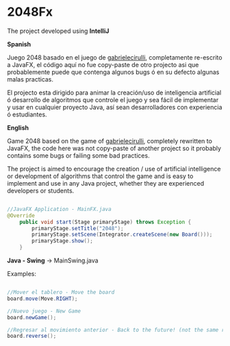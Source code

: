 # 2048Fx


The project developed using **IntelliJ**

**Spanish**

Juego 2048 basado en el juego de [gabrielecirulli](https://gabrielecirulli.github.io/2048/), completamente re-escrito a JavaFX, el código aquí no fue copy-paste de otro projecto asi que probablemente puede que contenga algunos bugs ó en su defecto algunas malas practicas.


El projecto esta dirigido para animar la creación/uso de inteligencia artificial ó desarrollo de algoritmos que controle el juego y sea fácil de implementar y usar en cualquier proyecto Java, así sean desarrolladores con experiencia ó estudiantes.


**English**

Game 2048 based on the game of [gabrielecirulli](https://gabrielecirulli.github.io/2048/), completely rewritten to JavaFX, the code here was not copy-paste of another project so it probably contains some bugs or failing some bad practices.


The project is aimed to encourage the creation / use of artificial intelligence or development of algorithms that control the game and is easy to implement and use in any Java project, whether they are experienced developers or students.



```java 

//JavaFX Application - MainFX.java
@Override
    public void start(Stage primaryStage) throws Exception {
        primaryStage.setTitle("2048");
        primaryStage.setScene(Integrator.createScene(new Board()));
        primaryStage.show();
    }
```

**Java - Swing** -> MainSwing.java 


Examples:

```java

//Mover el tablero - Move the board
board.move(Move.RIGHT);

//Nuevo juego - New Game
board.newGame();

//Regresar al movimiento anterior - Back to the future! (not the same random tile will be added)
board.reverse();
```


[logo]: https://github.com/d0tplist/2048Fx/blob/master/screen.png
